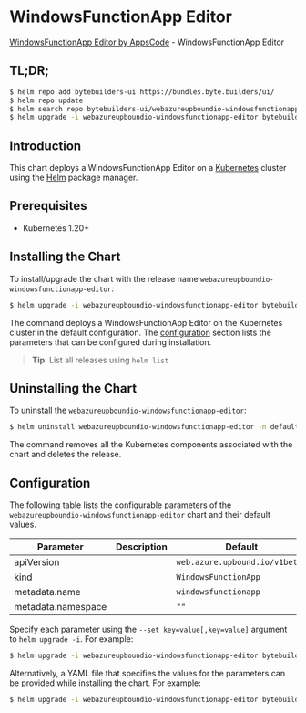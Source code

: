 # WindowsFunctionApp Editor

[WindowsFunctionApp Editor by AppsCode](https://byte.builders) - WindowsFunctionApp Editor

## TL;DR;

```bash
$ helm repo add bytebuilders-ui https://bundles.byte.builders/ui/
$ helm repo update
$ helm search repo bytebuilders-ui/webazureupboundio-windowsfunctionapp-editor --version=v0.4.18
$ helm upgrade -i webazureupboundio-windowsfunctionapp-editor bytebuilders-ui/webazureupboundio-windowsfunctionapp-editor -n default --create-namespace --version=v0.4.18
```

## Introduction

This chart deploys a WindowsFunctionApp Editor on a [Kubernetes](http://kubernetes.io) cluster using the [Helm](https://helm.sh) package manager.

## Prerequisites

- Kubernetes 1.20+

## Installing the Chart

To install/upgrade the chart with the release name `webazureupboundio-windowsfunctionapp-editor`:

```bash
$ helm upgrade -i webazureupboundio-windowsfunctionapp-editor bytebuilders-ui/webazureupboundio-windowsfunctionapp-editor -n default --create-namespace --version=v0.4.18
```

The command deploys a WindowsFunctionApp Editor on the Kubernetes cluster in the default configuration. The [configuration](#configuration) section lists the parameters that can be configured during installation.

> **Tip**: List all releases using `helm list`

## Uninstalling the Chart

To uninstall the `webazureupboundio-windowsfunctionapp-editor`:

```bash
$ helm uninstall webazureupboundio-windowsfunctionapp-editor -n default
```

The command removes all the Kubernetes components associated with the chart and deletes the release.

## Configuration

The following table lists the configurable parameters of the `webazureupboundio-windowsfunctionapp-editor` chart and their default values.

|     Parameter      | Description |                  Default                  |
|--------------------|-------------|-------------------------------------------|
| apiVersion         |             | <code>web.azure.upbound.io/v1beta1</code> |
| kind               |             | <code>WindowsFunctionApp</code>           |
| metadata.name      |             | <code>windowsfunctionapp</code>           |
| metadata.namespace |             | <code>""</code>                           |


Specify each parameter using the `--set key=value[,key=value]` argument to `helm upgrade -i`. For example:

```bash
$ helm upgrade -i webazureupboundio-windowsfunctionapp-editor bytebuilders-ui/webazureupboundio-windowsfunctionapp-editor -n default --create-namespace --version=v0.4.18 --set apiVersion=web.azure.upbound.io/v1beta1
```

Alternatively, a YAML file that specifies the values for the parameters can be provided while
installing the chart. For example:

```bash
$ helm upgrade -i webazureupboundio-windowsfunctionapp-editor bytebuilders-ui/webazureupboundio-windowsfunctionapp-editor -n default --create-namespace --version=v0.4.18 --values values.yaml
```
